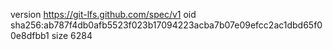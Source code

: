 version https://git-lfs.github.com/spec/v1
oid sha256:ab787f4db0afb5523f023b17094223acba7b07e09efcc2ac1dbd65f00e8dfbb1
size 6284

